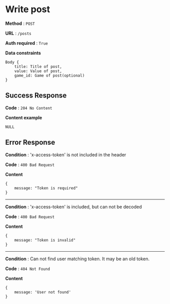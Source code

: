 # Write post

**Method** : `POST`

**URL** : `/posts`

**Auth required** : `True`

**Data constraints** 
```
Body {
    title: Title of post,
    value: Value of post,
    game_id: Game of post(optional)
}
```

## Success Response

**Code** : `204 No Content`

**Content example**
```
NULL
```

## Error Response

**Condition** : 'x-access-token' is not included in the header

**Code** : `400 Bad Request`

**Content**
```
{
    message: "Token is required"
}
```

***

**Condition** : 'x-access-token' is included, but can not be decoded

**Code** : `400 Bad Request`

**Content**
```
{
    message: "Token is invalid"
}
```

***

**Condition** : Can not find user matching token. It may be an old token.

**Code** : `404 Not Found`

**Content**
```
{
    message: 'User not found'
}
```
